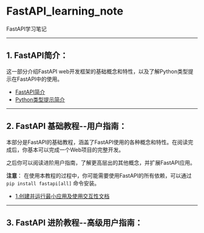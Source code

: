 # FastAPI_learning_note
FastAPI学习笔记

---

## 1. FastAPI简介：

这一部分介绍FastAPI web开发框架的基础概念和特性，以及了解Python类型提示在FastAPI中的使用。

- [FastAPI简介](./chapter0/FastAPI简介.md)
- [Python类型提示简介](./chapter0/Python类型提示简介.md)

---

## 2. FastAPI 基础教程--用户指南：

本部分是FastAPI的基础教程，涵盖了FastAPI使用的各种概念和特性。在阅读完成后，你基本可以完成一个Web项目的完整开发。

之后你可以阅读进阶用户指南，了解更高层出的其他概念，并扩展FastAPI应用。

**注意**： 在使用本教程的过程中，你可能需要使用FastAPI的所有依赖，可以通过`pip install fastapi[all]` 命令安装。

- [1.创建并运行最小应用及使用交互性文档](./chapter1/1_创建并运行最小应用及使用交互性文档.md)


---

## 3. FastAPI 进阶教程--高级用户指南：

